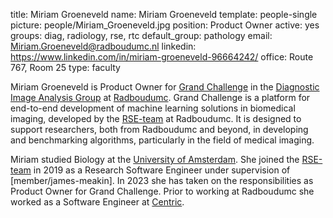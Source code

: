 title: Miriam Groeneveld
name: Miriam Groeneveld
template: people-single
picture: people/Miriam_Groeneveld.jpg
position: Product Owner
active: yes
groups: diag, radiology, rse, rtc
default_group: pathology
email: Miriam.Groeneveld@radboudumc.nl
linkedin: https://www.linkedin.com/in/miriam-groeneveld-96664242/
office: Route 767, Room 25
type: faculty

Miriam Groeneveld is Product Owner for [Grand Challenge](https://grand-challenge.org/) in the [Diagnostic Image Analysis Group](http://diagnijmegen.nl/index.php/Home) at [Radboudumc](https://www.radboudumc.nl/en/research). Grand Challenge is a platform for end-to-end development of machine learning solutions in biomedical imaging, developed by the [RSE-team](https://rse.diagnijmegen.nl/) at Radboudumc. It is designed to support researchers, both from Radboudumc and beyond, in developing and benchmarking algorithms, particularly in the field of medical imaging. 

Miriam studied Biology at the [University of Amsterdam](https://www.uva.nl/en). She joined the [RSE-team](https://rse.diagnijmegen.nl/) in 2019 as a Research Software Engineer under supervision of [member/james-meakin]. In 2023 she has taken on the responsibilities as Product Owner for Grand Challenge. Prior to working at Radboudumc she worked as a Software Engineer at [Centric](https://www.centric.eu/nl/).
